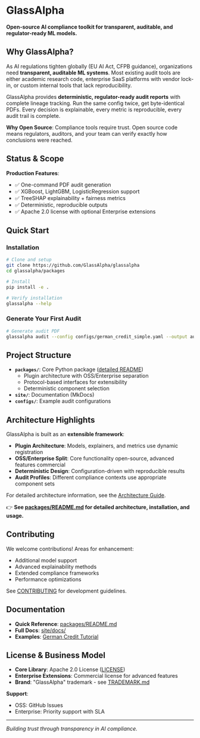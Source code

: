 # GlassAlpha

**Open-source AI compliance toolkit for transparent, auditable, and regulator-ready ML models.**

## Why GlassAlpha?

As AI regulations tighten globally (EU AI Act, CFPB guidance), organizations need **transparent, auditable ML systems**. Most existing audit tools are either academic research code, enterprise SaaS platforms with vendor lock-in, or custom internal tools that lack reproducibility.

GlassAlpha provides **deterministic, regulator-ready audit reports** with complete lineage tracking. Run the same config twice, get byte-identical PDFs. Every decision is explainable, every metric is reproducible, every audit trail is complete.

**Why Open Source**: Compliance tools require trust. Open source code means regulators, auditors, and your team can verify exactly how conclusions were reached.

## Status & Scope

**Production Features**:
- ✅ One-command PDF audit generation
- ✅ XGBoost, LightGBM, LogisticRegression support
- ✅ TreeSHAP explainability + fairness metrics
- ✅ Deterministic, reproducible outputs
- ✅ Apache 2.0 license with optional Enterprise extensions

## Quick Start

### Installation

```bash
# Clone and setup
git clone https://github.com/GlassAlpha/glassalpha
cd glassalpha/packages

# Install
pip install -e .

# Verify installation
glassalpha --help
```

### Generate Your First Audit
```bash
# Generate audit PDF
glassalpha audit --config configs/german_credit_simple.yaml --output audit.pdf
```

## Project Structure

- **`packages/`**: Core Python package ([detailed README](packages/README.md))
  - Plugin architecture with OSS/Enterprise separation
  - Protocol-based interfaces for extensibility
  - Deterministic component selection
- **`site/`**: Documentation (MkDocs)
- **`configs/`**: Example audit configurations

## Architecture Highlights

GlassAlpha is built as an **extensible framework**:
- **Plugin Architecture**: Models, explainers, and metrics use dynamic registration
- **OSS/Enterprise Split**: Core functionality open-source, advanced features commercial
- **Deterministic Design**: Configuration-driven with reproducible results
- **Audit Profiles**: Different compliance contexts use appropriate component sets

For detailed architecture information, see the [Architecture Guide](site/docs/architecture.md).

👉 **See [packages/README.md](packages/README.md) for detailed architecture, installation, and usage.**

## Contributing

We welcome contributions! Areas for enhancement:
- Additional model support
- Advanced explainability methods
- Extended compliance frameworks
- Performance optimizations

See [CONTRIBUTING](site/docs/contributing.md) for development guidelines.

## Documentation

- **Quick Reference**: [packages/README.md](packages/README.md)
- **Full Docs**: [site/docs/](site/docs/)
- **Examples**: [German Credit Tutorial](site/docs/examples/german-credit-audit.md)

## License & Business Model

- **Core Library**: Apache 2.0 License ([LICENSE](LICENSE))
- **Enterprise Extensions**: Commercial license for advanced features
- **Brand**: "GlassAlpha" trademark - see [TRADEMARK.md](TRADEMARK.md)

**Support**:
- OSS: GitHub Issues
- Enterprise: Priority support with SLA

---

*Building trust through transparency in AI compliance.*

